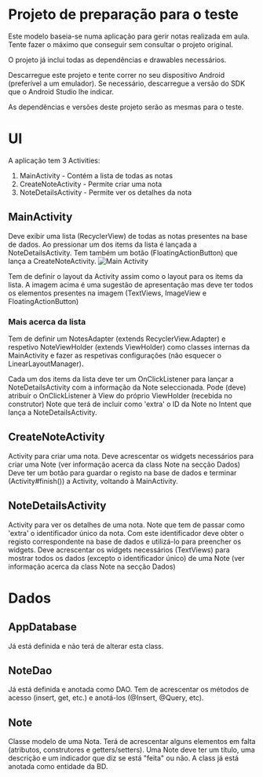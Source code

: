 # Projeto de preparação para o teste

Este modelo baseia-se numa aplicação para gerir notas realizada em aula.
Tente fazer o máximo que conseguir sem consultar o projeto original.

O projeto já inclui todas as dependências e drawables necessários.

Descarregue este projeto e tente correr no seu dispositivo Android (preferível a um emulador). Se necessário, descarregue a versão do SDK que o Android Studio lhe indicar.

As dependências e versões deste projeto serão as mesmas para o teste.

# UI
A aplicação tem 3 Activities:
1. MainActivity - Contém a lista de todas as notas
2. CreateNoteActivity - Permite criar uma nota
3. NoteDetailsActivity - Permite ver os detalhes da nota


## MainActivity
Deve exibir uma lista (RecyclerView) de todas as notas presentes na base de dados.
Ao pressionar um dos items da lista é lançada a NoteDetailsActivity.
Tem também um botão (FloatingActionButton) que lança a CreateNoteActivity.
![Main Activity](https://i.imgur.com/RSDZsUX.png)

Tem de definir o layout da Activity assim como o layout para os items da lista. A imagem acima é uma sugestão de apresentação mas deve ter todos os elementos presentes na imagem (TextViews, ImageView e FloatingActionButton)

### Mais acerca da lista
Tem de definir um NotesAdapter (extends RecyclerView.Adapter) e respetivo NoteViewHolder (extends ViewHolder) como classes internas da MainActivity e fazer as respetivas configurações (não esquecer o LinearLayoutManager).

Cada um dos items da lista deve ter um OnClickListener para lançar a NoteDetailsActivity com a informação da Note seleccionada. Pode (deve) atribuir o OnClickListener à View do próprio ViewHolder (recebida no construtor)
Note que terá de incluir como 'extra' o ID da Note no Intent que lança a NoteDetailsActivity.

## CreateNoteActivity
Activity para criar uma nota. Deve acrescentar os widgets necessários para criar uma Note (ver informação acerca da class Note na secção Dados)
Deve ter um botão para guardar o registo na base de dados e terminar (Activity#finish()) a Activity, voltando à MainActivity.

## NoteDetailsActivity
Activity para ver os detalhes de uma nota.
Note que tem de passar como 'extra' o identificador único da nota. Com este identificador deve obter o registo correspondente na base de dados e utilizá-lo para preencher os widgets.
Deve acrescentar os widgets necessários (TextViews) para mostrar todos os dados (excepto o identificador único) de uma Note (ver informação acerca da class Note na secção Dados)

# Dados

## AppDatabase
Já está definida e não terá de alterar esta class.

## NoteDao
Já está definida e anotada como DAO. Tem de acrescentar os métodos de acesso (insert, get, etc.) e anotá-los (@Insert, @Query, etc).

## Note
Classe modelo de uma Nota. Terá de acrescentar alguns elementos em falta (atributos, construtores e getters/setters).
Uma Note deve ter um título, uma descrição e um indicador que diz se está "feita" ou não.
A class já está anotada como entidade da BD.


